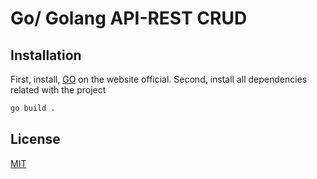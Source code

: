 # Go/ Golang API-REST CRUD

## Installation

First, install, [GO](https://go.dev/doc/install) on the website official.
Second, install all dependencies related with the project

```bash
go build .
```
## License

[MIT](https://choosealicense.com/licenses/mit/)